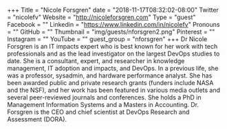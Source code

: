 +++
Title = "Nicole Forsgren"
date = "2018-11-17T08:32:02-08:00"
Twitter = "nicolefv"
Website = "http://nicoleforsgren.com"
Type = "guest"
Facebook = ""
Linkedin = "https://www.linkedin.com/in/nicolefv"
Pronouns = ""
GitHub = ""
Thumbnail = "img/guests/nforsgren2.png"
Pinterest = ""
Instagram = ""
YouTube = ""
guest_group = "nforsgren"
+++
Dr Nicole Forsgren is an IT impacts expert who is best known for her work with tech professionals and as the lead investigator on the largest DevOps studies to date. She is a consultant, expert, and researcher in knowledge management, IT adoption and impacts, and DevOps. In a previous life, she was a professor, sysadmin, and hardware performance analyst. She has been awarded public and private research grants (funders include NASA and the NSF), and her work has been featured in various media outlets and several peer-reviewed journals and conferences. She holds a PhD in Management Information Systems and a Masters in Accounting. Dr. Forsgren is the CEO and chief scientist at DevOps Research and Assessment (DORA).
